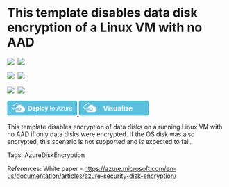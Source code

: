 # This template disables data disk encryption of a Linux VM with no AAD

<IMG SRC="https://azurequickstartsservice.blob.core.windows.net/badges/201-decrypt-running-linux-vm-without-aad/PublicLastTestDate.svg" />&nbsp;
<IMG SRC="https://azurequickstartsservice.blob.core.windows.net/badges/201-decrypt-running-linux-vm-without-aad/PublicDeployment.svg" />&nbsp;

<IMG SRC="https://azurequickstartsservice.blob.core.windows.net/badges/201-decrypt-running-linux-vm-without-aad/FairfaxLastTestDate.svg" />&nbsp;
<IMG SRC="https://azurequickstartsservice.blob.core.windows.net/badges/201-decrypt-running-linux-vm-without-aad/FairfaxDeployment.svg" />&nbsp;

<IMG SRC="https://azurequickstartsservice.blob.core.windows.net/badges/201-decrypt-running-linux-vm-without-aad/BestPracticeResult.svg" />&nbsp;
<IMG SRC="https://azurequickstartsservice.blob.core.windows.net/badges/201-decrypt-running-linux-vm-without-aad/CredScanResult.svg" />&nbsp;

<a href="https://portal.azure.com/#create/Microsoft.Template/uri/https%3A%2F%2Fraw.githubusercontent.com%2Fazure%2Fazure-quickstart-templates%2Fmaster%2F201-decrypt-running-linux-vm-without-aad%2Fazuredeploy.json" target="_blank">
    <img src="https://raw.githubusercontent.com/Azure/azure-quickstart-templates/master/1-CONTRIBUTION-GUIDE/images/deploytoazure.png"/>
</a>
<a href="http://armviz.io/#/?load=https%3A%2F%2Fraw.githubusercontent.com%2Fazure%2Fazure-quickstart-templates%2Fmaster%2F201-decrypt-running-linux-vm-without-aad%2Fazuredeploy.json" target="_blank">
    <img src="https://raw.githubusercontent.com/Azure/azure-quickstart-templates/master/1-CONTRIBUTION-GUIDE/images/visualizebutton.png"/>
</a>

This template disables encryption of data disks on a running Linux VM with no AAD if only data disks were encrypted.   If the OS disk was also encrypted, this scenario is not supported and is expected to fail. 

Tags: AzureDiskEncryption

References:
White paper - https://azure.microsoft.com/en-us/documentation/articles/azure-security-disk-encryption/


